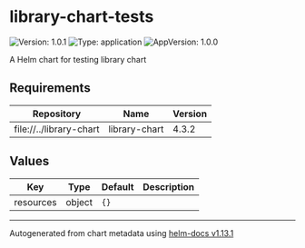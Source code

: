 # library-chart-tests

![Version: 1.0.1](https://img.shields.io/badge/Version-1.0.1-informational?style=flat-square) ![Type: application](https://img.shields.io/badge/Type-application-informational?style=flat-square) ![AppVersion: 1.0.0](https://img.shields.io/badge/AppVersion-1.0.0-informational?style=flat-square)

A Helm chart for testing library chart

## Requirements

| Repository | Name | Version |
|------------|------|---------|
| file://../library-chart | library-chart | 4.3.2 |

## Values

| Key | Type | Default | Description |
|-----|------|---------|-------------|
| resources | object | `{}` |  |

----------------------------------------------
Autogenerated from chart metadata using [helm-docs v1.13.1](https://github.com/norwoodj/helm-docs/releases/v1.13.1)
